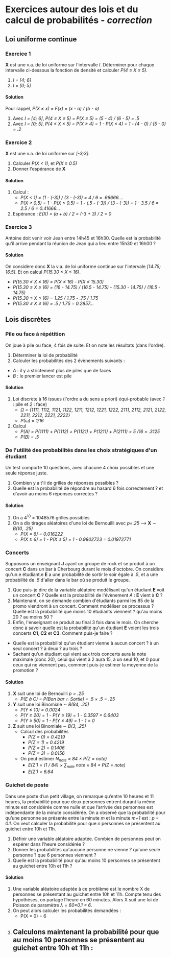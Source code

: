 # Exercices autour des lois et du calcul de probabilités - *correction*

## Loi uniforme continue

### Exercice 1

**X** est une v.a. de loi uniforme sur l'intervalle *I*. Déterminer pour chaque intervalle ci-dessous la fonction de densité et calculer *P(4 &le; X &le; 5)*.

1. *I = [4; 6]*
2. *I = [0; 5]*

#### Solution

Pour rappel, *P(X &le; x) = F(x) = (x - a) / (b - a)*

1. Avec *I = [4; 6]*, *P(4 &le; X &le; 5) = P(X &le; 5) = (5 - 4) / (6 - 5) = .5*
1. Avec *I = [0; 5]*, *P(4 &le; X &le; 5) = P(X &ge; 4) = 1 - P(X &le; 4) = 1 - (4 - 0) / (5 - 0) = .2*

### Exercice 2

**X** est une v.a. de loi uniforme sur *[-3;3]*.

1. Calculer *P(X < 1)*, et *P(X &ge; 0.5)*
1. Donner l'espérance de **X**

#### Solution

1. Calcul :
    - *P(X < 1) = (1 - (-3)) / (3 - (-3)) = 4 / 6 = .66666....*
    - *P(X &ge; 0.5) = 1 - P(X &le; 0.5) = 1 - (.5 - (-3)) / (3 - (-3)) = 1 - 3.5 / 6 = 2.5 / 6 = 0.41666...*
1. Espérance : *E(X) = (a + b) / 2 = (-3 + 3) / 2 = 0*


### Exercice 3

Antoine doit venir voir Jean entre 14h45 et 16h30. Quelle est la probabilité qu'il arrive pendant la réunion de Jean qui a lieu entre 15h30 et 16h00 ?

#### Solution

On considère donc **X** la v.a. de loi uniforme continue sur l'intervale *[14.75; 16.5]*. Et on calcul *P(15.30 &le; X &le; 16)*.

- *P(15.30 &le; X &le; 16) = P(X &le; 16) - P(X &le; 15.30)*
- *P(15.30 &le; X &le; 16) = (16 - 14.75) / (16.5 - 14.75) - (15.30 - 14.75) / (16.5 - 14.75)*
- *P(15.30 &le; X &le; 16) = 1.25 / 1.75 - .75 / 1.75*
- *P(15.30 &le; X &le; 16) = .5 / 1.75 = 0.2857...*




## Lois discrètes

### Pile ou face à répétition
On joue à pile ou face, 4 fois de suite. Et on note les résultats (dans l'ordre).

1. Déterminer la loi de probabilité 
2. Calculer les probabilités des 2 évènements suivants :
  - *A* : il y a strictement plus de piles que de faces
  - *B* : le premier lancer est pile

#### Solution

1. Loi discrète à 16 issues (l'ordre a du sens a priori) équi-probable (avec *1* : pile et *2* : face)
    - *&Omega; = {1111, 1112, 1121, 1122, 1211, 1212, 1221, 1222, 2111, 2112, 2121, 2122, 2211, 2212, 2221, 2222}*
    - *P(&omega;) = 1/16*
1. Calcul
    - *P(A) = P(1111) + P(1112) + P(1121) + P(1211) + P(2111) = 5 /16 = .3125*
    - *P(B) = .5*

### De l'utilité des probabilités dans les choix stratégiques d'un étudiant

Un test comporte 10 questions, avec chacune 4 choix possibles et une seule réponse juste.

1. Combien y a t'il de grilles de réponses possibles ?
2. Quelle est la probabilité de répondre au hasard 6 fois correctement ? et d'avoir au moins 6 réponses correctes ?

#### Solution

1. On a 4<sup>10</sup> = 1048576 grilles possibles
1. On a dix tirages aléatoires d'une loi de Bernouilli avec *p=.25* &mdash;> **X** &sim; *B(10, .25)*
    - *P(X = 6) = 0.016222*
    - *P(X &ge; 6) = 1 - P(X &le; 5) = 1 - 0.9802723 = 0.01972771*

### Concerts

Supposons un enseignant **J** ayant un groupe de rock et se produit à un concert **C** dans un bar à Cherbourg durant le mois d'octobre. On considère qu'un.e étudiant.e **E** a une probabilité de sortir le soir égale à *.5*, et a une probabilité de *.5* d'aller dans le bar où se produit le groupe.

1. Que puis-je dire de la variable aléatoire modélisant qu'un étudiant **E** voit un concert **C** ? Quelle est la probabilité de l'évènement *A* : **E** vient à **C** ?
1. Maintenant, on se demande combien d'étudiants parmi les 85 de la promo viendront à un concert. Comment modéliser ce processus ? Quelle est la probabilité que moins 10 étudiants viennent ? qu'au moins 20 ? au moins 50 ?
1. Enfin, l'enseignant se produit au final 3 fois dans le mois. On cherche donc à savoir quelle est la probabilité qu'un étudiant **E** voient les trois concerts **C1**, **C2** et **C3**. Comment puis-je faire ?
  - Quelle est la probabilité qu'un étudiant vienne à aucun concert ? à un seul concert ? à deux ? au trois ?
  - Sachant qu'un étudiant qui vient aux trois concerts aura la note maximale (donc 20), celui qui vient à 2 aura 15, à un seul 10, et 0 pour ceux qui ne viennent pas, comment puis-je estimer la moyenne de la promotion ?

#### Solution

1. **X** suit une loi de Bernouilli *p = .25*
    - *P(E à C) = P(Bon bar &cap; Sortie) = .5 &times; .5 = .25*
1. **Y** suit une loi Binomiale &sim; *B(84, .25)*
    - *P(Y &le; 10) = 0.0024*
    - *P(Y &ge; 20) = 1 - P(Y &le; 19) = 1 - 0.3597 = 0.6403*
    - *P(Y &ge; 50) = 1 - P(Y &le; 49) = 1 - 1 = 0*
1. **Z** suit une loi Binomiale &sim; *B(3, .25)*
    - Calcul des probabilités
        - *P(Z = 0) = 0.4219*
        - *P(Z = 1) = 0.4219*
        - *P(Z = 2) = 0.1406*
        - *P(Z = 3) = 0.0156*
    - On peut estimer *N<sub>note</sub> = 84 &times; P(Z = note)*
        - *E(Z') = (1 / 84) &times; &sum;<sub>note</sub> note &times; 84 &times; P(Z = note)*
        - *E(Z') = 6.64*


### Guichet de poste

Dans une poste d’un petit village, on remarque qu’entre 10 heures et 11 heures, la probabilité pour que deux personnes entrent durant la même minute est considérée comme nulle et que l’arrivée des personnes est indépendante de la minute considérée. On a observé que la probabilité pour qu’une personne se présente entre la minute *m* et la minute *m+1* est : *p = 0.1*. On veut calculer la probabilité pour que *n* personnes se
présentent au guichet entre 10h et 11h.

1. Définir une variable aléatoire adaptée. Combien de personnes peut on espérer dans l'heure considérée ?
1. Donner les probabilités qu'aucune personne ne vienne ? qu'une seule personne ? que 6 personnes viennent ?
2. Quelle est la probabilité pour qu'au moins 10 personnes se présentent au guichet entre 10h et 11h ?

#### Solution

1. Une variable aléatoire adaptée à ce problème est le nombre X de personnes se présentant au guichet entre 10h et 11h. Compte tenu des hypothèses, on partage l’heure en 60 minutes. Alors X suit une loi de Poisson de paramètre *&lambda; = 60×0.1 = 6*. 
1. On peut alors calculer les probabilités demandées : 
    - P(X = 0) = 6
1.  Calculons maintenant la probabilité pour que au moins 10 personnes se présentent au guichet entre 10h et 11h :
    - 